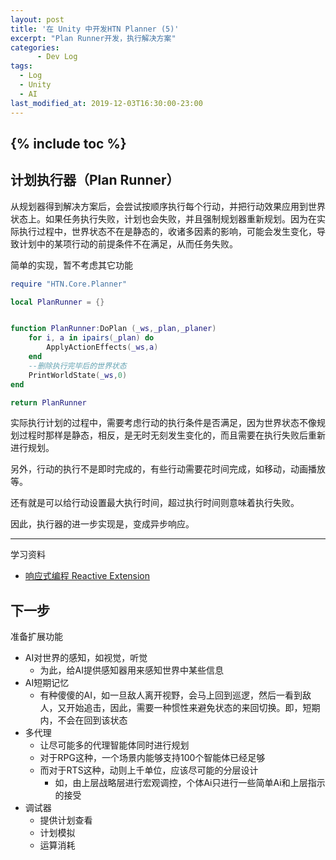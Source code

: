 ```yaml
---
layout: post
title: '在 Unity 中开发HTN Planner (5)'
excerpt: "Plan Runner开发，执行解决方案"
categories:
      - Dev Log
tags:
  - Log
  - Unity
  - AI
last_modified_at: 2019-12-03T16:30:00-23:00
---
```

{% include toc %}
---

## 计划执行器（Plan Runner）
从规划器得到解决方案后，会尝试按顺序执行每个行动，并把行动效果应用到世界状态上。如果任务执行失败，计划也会失败，并且强制规划器重新规划。因为在实际执行过程中，世界状态不在是静态的，收诸多因素的影响，可能会发生变化，导致计划中的某项行动的前提条件不在满足，从而任务失败。


简单的实现，暂不考虑其它功能
```lua
require "HTN.Core.Planner"

local PlanRunner = {}


function PlanRunner:DoPlan (_ws,_plan,_planer)
	for i, a in ipairs(_plan) do
		ApplyActionEffects(_ws,a)
	end
	--删除执行完毕后的世界状态
	PrintWorldState(_ws,0)
end

return PlanRunner
```

实际执行计划的过程中，需要考虑行动的执行条件是否满足，因为世界状态不像规划过程时那样是静态，相反，是无时无刻发生变化的，而且需要在执行失败后重新进行规划。

另外，行动的执行不是即时完成的，有些行动需要花时间完成，如移动，动画播放等。

还有就是可以给行动设置最大执行时间，超过执行时间则意味着执行失败。

因此，执行器的进一步实现是，变成异步响应。



-----
学习资料
- [响应式编程 Reactive Extension](https://v.youku.com/v_show/id_XNDcwMjQ0MTY4.html)

## 下一步

准备扩展功能
- AI对世界的感知，如视觉，听觉
  - 为此，给AI提供感知器用来感知世界中某些信息
- AI短期记忆
  - 有种傻傻的AI，如一旦敌人离开视野，会马上回到巡逻，然后一看到敌人，又开始追击，因此，需要一种惯性来避免状态的来回切换。即，短期内，不会在回到该状态
- 多代理
  - 让尽可能多的代理智能体同时进行规划
  - 对于RPG这种，一个场景内能够支持100个智能体已经足够
  - 而对于RTS这种，动则上千单位，应该尽可能的分层设计
    - 如，由上层战略层进行宏观调控，个体Ai只进行一些简单Ai和上层指示的接受
- 调试器
  - 提供计划查看
  - 计划模拟
  - 运算消耗
